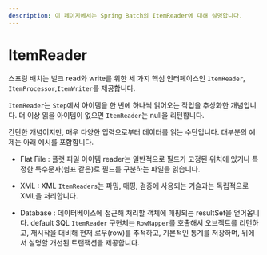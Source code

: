 ```yaml
---
description: 이 페이지에서는 Spring Batch의 ItemReader에 대해 설명합니다.
---
```


# ItemReader

스프링 배치는 벌크 read와 write를 위한 세 가지 핵심 인터페이스인 `ItemReader`, `ItemProcessor`,`ItemWriter`를 제공합니다.

`ItemReader`는 `Step`에서 아이템을 한 번에 하나씩 읽어오는 작업을 추상화한 개념입니다.
더 이상 읽을 아이템이 없으면 `ItemReader`는 null을 리턴합니다.

간단한 개념이지만, 매우 다양한 입력으로부터 데이터를 읽는 수단입니다. 대부분의 예제는 아래 예시를 포함합니다.

- Flat File
  : 플랫 파일 아이템 reader는 일반적으로 필드가 고정된 위치에 있거나 특정한 특수문자(쉼표 같은)로 필드를 구분하는 파일을 읽습니다.

- XML
  : XML `ItemReaders`는 파밍, 매핑, 검증에 사용되는 기술과는 독립적으로 XML을 처리합니다.

- Database
  : 데이터베이스에 접근해 처리할 객체에 매핑되는 resultSet을 얻어옵니다. default SQL `ItemReader` 구현체는 `RowMapper`를 호출해서 오브젝트를 리턴하고, 재시작을 대비해 현재 로우(row)를 추적하고, 기본적인 통계를 저장하며, 뒤에서 설명할 개선된 트랜잭션을 제공합니다.
